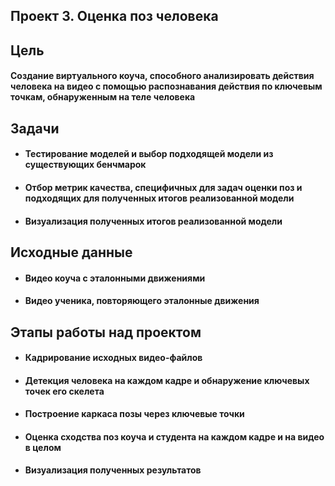 ## Проект 3. Оценка поз человека

## Цель
#### Создание виртуального коуча, способного анализировать действия человека на видео с помощью распознавания действия по ключевым точкам, обнаруженным на теле человека

## Задачи
* #### Тестирование моделей и выбор подходящей модели из существующих бенчмарок
* #### Отбор метрик качества, специфичных для задач оценки поз и подходящих для полученных итогов реализованной модели
* #### Визуализация полученных итогов реализованной модели

## Исходные данные
* #### Видео коуча с эталонными движениями
* #### Видео ученика, повторяющего эталонные движения

## Этапы работы над проектом
* #### Кадрирование исходных видео-файлов
* #### Детекция человека на каждом кадре и обнаружение ключевых точек его скелета
* #### Построение каркаса позы через ключевые точки 
* #### Оценка сходства поз коуча и студента на каждом кадре и на видео в целом 
* #### Визуализация полученных результатов
